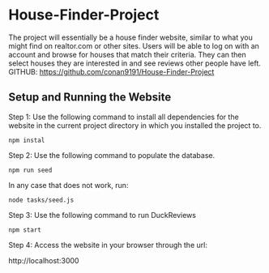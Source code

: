 # House-Finder-Project


The project will essentially be a house finder website, similar to what you might find on realtor.com or other sites. Users will be able to log on with an account and browse for houses that match their criteria. They can then select houses they are interested in and see reviews other people have left.
GITHUB: https://github.com/conan9191/House-Finder-Project

Setup and Running the Website
------------------------------
Step 1:
Use the following command to install all dependencies for the website in the current project directory in which you installed the project to.

`npm instal`

Step 2:
Use the following command to populate the database.

`npm run seed`

In any case that does not work, run:

`node tasks/seed.js`

Step 3:
Use the following command to run DuckReviews

`npm start`

Step 4:
Access the website in your browser through the url:

http://localhost:3000
